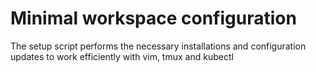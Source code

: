 # Minimal workspace configuration
The setup script performs the necessary installations and configuration updates to work efficiently with vim, tmux and kubectl
